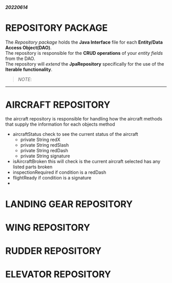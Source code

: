 ##### 20220614
# REPOSITORY PACKAGE
The *Repository package* holds the **Java Interface** file for each **Entity/Data Access Object(DAO)**.
<br>
 The repository is responsible for the **CRUD operations** of your *entity fields* from the DAO.
<br>
The repository will *extend* the **JpaRepository** specifically for the use of the **Iterable functionality**.
<br>
> *NOTE*: 

---

# AIRCRAFT REPOSITORY
the aircraft repository is responsible for handling how the aircraft methods that supply the information for each objects method
- aircraftStatus
    check to see the current status of the aircraft
    - private String redX
    - private String redSlash
    - private String redDash
    - private String signature
- isAircraftBroken
    this will check is the current aircraft selected has any listed parts broken
- inspectionRequired
    if condition is a redDash
- flightReady
    if condition is a signature
- 

# LANDING GEAR REPOSITORY

# WING REPOSITORY

# RUDDER REPOSITORY

# ELEVATOR REPOSITORY